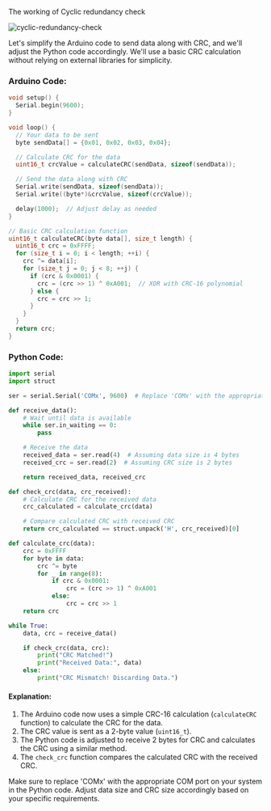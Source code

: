 The working of Cyclic redundancy check

![cyclic-redundancy-check](https://github.com/sajinsathananthan2001/c_basic_concepts/assets/93672391/8997bfc4-3858-42e7-a8a0-eca8457edb94)


Let's simplify the Arduino code to send data along with CRC, and we'll adjust the Python code accordingly. We'll use a basic CRC calculation without relying on external libraries for simplicity.

### Arduino Code:

```cpp
void setup() {
  Serial.begin(9600);
}

void loop() {
  // Your data to be sent
  byte sendData[] = {0x01, 0x02, 0x03, 0x04};

  // Calculate CRC for the data
  uint16_t crcValue = calculateCRC(sendData, sizeof(sendData));

  // Send the data along with CRC
  Serial.write(sendData, sizeof(sendData));
  Serial.write((byte*)&crcValue, sizeof(crcValue));

  delay(1000);  // Adjust delay as needed
}

// Basic CRC calculation function
uint16_t calculateCRC(byte data[], size_t length) {
  uint16_t crc = 0xFFFF;
  for (size_t i = 0; i < length; ++i) {
    crc ^= data[i];
    for (size_t j = 0; j < 8; ++j) {
      if (crc & 0x0001) {
        crc = (crc >> 1) ^ 0xA001;  // XOR with CRC-16 polynomial
      } else {
        crc = crc >> 1;
      }
    }
  }
  return crc;
}
```

### Python Code:

```python
import serial
import struct

ser = serial.Serial('COMx', 9600)  # Replace 'COMx' with the appropriate port

def receive_data():
    # Wait until data is available
    while ser.in_waiting == 0:
        pass

    # Receive the data
    received_data = ser.read(4)  # Assuming data size is 4 bytes
    received_crc = ser.read(2)  # Assuming CRC size is 2 bytes

    return received_data, received_crc

def check_crc(data, crc_received):
    # Calculate CRC for the received data
    crc_calculated = calculate_crc(data)

    # Compare calculated CRC with received CRC
    return crc_calculated == struct.unpack('H', crc_received)[0]

def calculate_crc(data):
    crc = 0xFFFF
    for byte in data:
        crc ^= byte
        for _ in range(8):
            if crc & 0x0001:
                crc = (crc >> 1) ^ 0xA001
            else:
                crc = crc >> 1
    return crc

while True:
    data, crc = receive_data()

    if check_crc(data, crc):
        print("CRC Matched!")
        print("Received Data:", data)
    else:
        print("CRC Mismatch! Discarding Data.")
```

#### Explanation:

1. The Arduino code now uses a simple CRC-16 calculation (`calculateCRC` function) to calculate the CRC for the data.
2. The CRC value is sent as a 2-byte value (`uint16_t`).
3. The Python code is adjusted to receive 2 bytes for CRC and calculates the CRC using a similar method.
4. The `check_crc` function compares the calculated CRC with the received CRC.

Make sure to replace 'COMx' with the appropriate COM port on your system in the Python code. Adjust data size and CRC size accordingly based on your specific requirements.